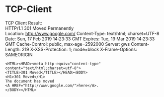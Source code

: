 # TCP-Client
TCP Client
Result:</br>
 	HTTP/1.1 301 Moved Permanently</br>
	Location: http://www.google.com/
	Content-Type: text/html; charset=UTF-8
	Date: Sun, 17 Feb 2019 14:23:33 GMT
	Expires: Tue, 19 Mar 2019 14:23:33 GMT
	Cache-Control: public, max-age=2592000
	Server: gws
	Content-Length: 219
	X-XSS-Protection: 1; mode=block
	X-Frame-Options: SAMEORIGIN
	

	<HTML><HEAD><meta http-equiv="content-type" content="text/html;charset=utf-8">
	<TITLE>301 Moved</TITLE></HEAD><BODY>
	<H1>301 Moved</H1>
	The document has moved
	<A HREF="http://www.google.com/">here</A>.
	</BODY></HTML>

